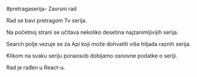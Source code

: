 #pretragaserija-
Zavrsni rad

Rad se bavi pretragom Tv serija.

Na početnoj strani se učitava nekoliko desetina najzanimljivijih serija.

Search polje vezuje se za Api koji može dohvatiti više hiljada raznih serija.

Klikom na svaku seriju ponaosob dobijamo osnovne podatke o seriji.

Rad je rađen u React-u.
